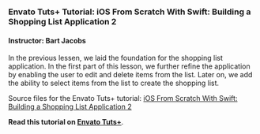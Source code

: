 ### Envato Tuts+ Tutorial: iOS From Scratch With Swift: Building a Shopping List Application 2

#### Instructor: Bart Jacobs

In the previous lessen, we laid the foundation for the shopping list application. In the first part of this lesson, we further refine the application by enabling the user to edit and delete items from the list. Later on, we add the ability to select items from the list to create the shopping list.

Source files for the Envato Tuts+ tutorial: [iOS From Scratch With Swift: Building a Shopping List Application 2](http://code.tutsplus.com/tutorials/ios-from-scratch-with-swift-building-a-shopping-list-application-2--cms-25516)

**Read this tutorial on [Envato Tuts+](https://code.tutsplus.com)**.
